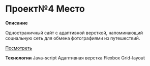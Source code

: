 # Проект№4 Место

**Описание**

Одностраничный сайт с адаптивной версткой, напоминающий социальную сеть для обмена фотографиями из путешествий.

[Посмотреть](https://mashinskaya.github.io/mesto/)

**Технологии**
Java-script
Адаптивная верстка
Flexbox
Grid-layout
